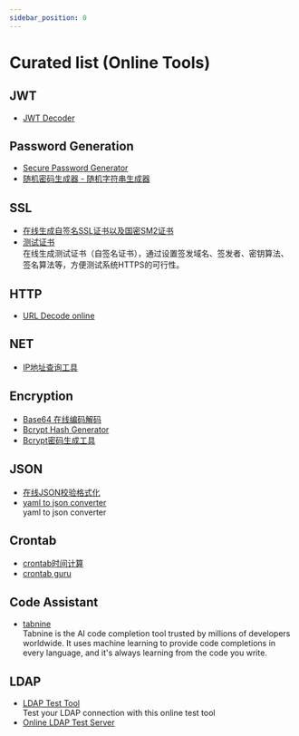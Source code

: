 ```yaml
---
sidebar_position: 0
---
```


# Curated list (Online Tools)

## JWT

- [JWT Decoder](http://jwt.calebb.net/)

## Password Generation

- [Secure Password Generator](https://passwordsgenerator.net/)
- [随机密码生成器 - 随机字符串生成器](http://tool.c7sky.com/password/)

## SSL

- [在线生成自签名SSL证书以及国密SM2证书](https://bkssl.com/ssl/selfsign)
- [测试证书](https://www.ssleye.com/ssltool/self_sign.html)
  <br/>在线生成测试证书（自签名证书），通过设置签发域名、签发者、密钥算法、签名算法等，方便测试系统HTTPS的可行性。

## HTTP

- [URL Decode online](https://www.urldecoder.io/)

## NET

- [IP地址查询工具](https://zh-hans.ipshu.com/)

## Encryption

- [Base64 在线编码解码](https://base64.us/)
- [Bcrypt Hash Generator](https://bcrypt.online/)
- [Bcrypt密码生成工具](https://www.bejson.com/encrypt/bcrpyt_encode/)

## JSON

- [在线JSON校验格式化](https://www.bejson.com/)
- [yaml to json converter](https://onlineyamltools.com/convert-yaml-to-json)
  <br/>yaml to json converter

## Crontab

- [crontab时间计算](https://tool.lu/crontab/)
- [crontab guru](https://crontab.guru/)

## Code Assistant

- [tabnine](https://www.tabnine.com/)
  <br/>Tabnine is the AI code completion tool trusted by millions of developers worldwide. It uses machine learning to
  provide code completions in every language, and it's always learning from the code you write.

## LDAP

- [LDAP Test Tool](https://www.filestash.app/ldap-test-tool.html)
  <br/>Test your LDAP connection with this online test tool
- [Online LDAP Test Server](https://www.forumsys.com/2022/05/10/online-ldap-test-server/)